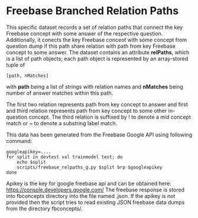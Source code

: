 Freebase Branched Relation Paths
================================

This specific dataset records a set of relation paths that connect
the key Freebase concept with some answer of the respective question.
Additionally, it conects the key Freebase conceot with some concept from
question dump if this path share relation with path from key Freebase concept 
to some answer. The dataset contains an attribute **relPaths**, which is
a list of path objects; each path object is represented by an
array-stored tuple of

	[path, nMatches]

with **path** being a list of strings with relation names and
**nMatches** being number of answer matches within this path.

The first two relation represents path from key concept to answer
and first and third relation represents path from key concept to
some other in-question concept.
The third relation is suffixed by ! to denote a mid concept match
or ~ to denote a substring label match.

This data has been generated from the Freebase Google API using following command:

	googleapikey=....
	for split in devtest val trainmodel test; do
		echo $split
		scripts/freebase_relpaths_g.py $split brp $googleapikey
	done

Apikey is the key for google freebase api and can be obtained here: https://console.developers.google.com/
The freebase response is stored into fbconcepts directory into the file named <mid>.json.
If the apikey is not provided then the script tries to read existing JSON freebase data dumps from the directory fbconcepts/.
